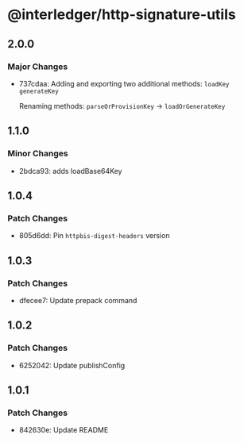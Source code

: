 # @interledger/http-signature-utils

## 2.0.0

### Major Changes

- 737cdaa: Adding and exporting two additional methods: `loadKey` `generateKey`

  Renaming methods: `parseOrProvisionKey` -> `loadOrGenerateKey`

## 1.1.0

### Minor Changes

- 2bdca93: adds loadBase64Key

## 1.0.4

### Patch Changes

- 805d6dd: Pin `httpbis-digest-headers` version

## 1.0.3

### Patch Changes

- dfecee7: Update prepack command

## 1.0.2

### Patch Changes

- 6252042: Update publishConfig

## 1.0.1

### Patch Changes

- 842630e: Update README
